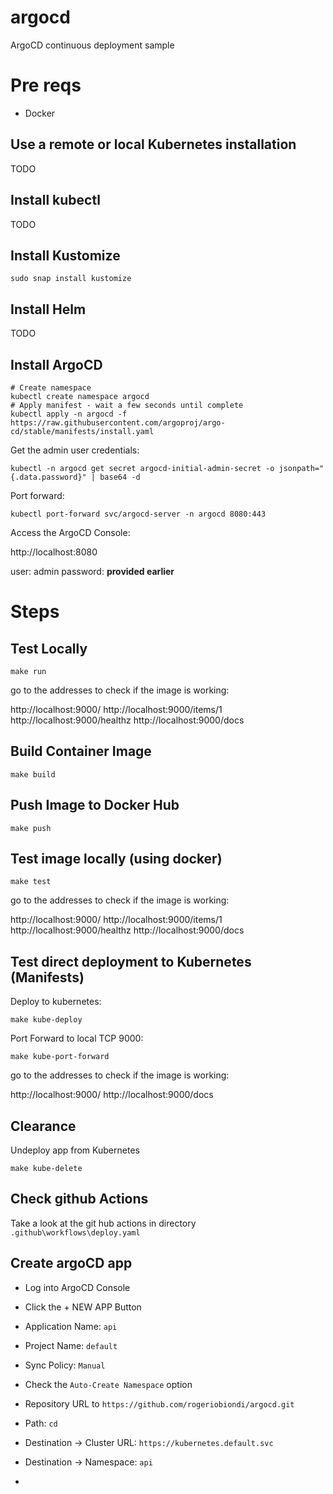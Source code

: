 # argocd
ArgoCD continuous deployment sample

# Pre reqs

- Docker

## Use a remote or local Kubernetes installation

TODO

## Install kubectl

TODO

## Install Kustomize

```
sudo snap install kustomize
```

## Install Helm

TODO


## Install ArgoCD

```
# Create namespace
kubectl create namespace argocd
# Apply manifest - wait a few seconds until complete
kubectl apply -n argocd -f https://raw.githubusercontent.com/argoproj/argo-cd/stable/manifests/install.yaml
```

Get the admin user credentials:

```
kubectl -n argocd get secret argocd-initial-admin-secret -o jsonpath="{.data.password}" | base64 -d
```

Port forward:

```
kubectl port-forward svc/argocd-server -n argocd 8080:443
```

Access the ArgoCD Console:

http://localhost:8080

user: admin
password: **provided earlier**


# Steps

## Test Locally

```
make run
```

go to the addresses to check if the image is working:

http://localhost:9000/
http://localhost:9000/items/1
http://localhost:9000/healthz
http://localhost:9000/docs



## Build Container Image

```
make build
```

## Push Image to Docker Hub

```
make push
```

## Test image locally (using docker)

```
make test
```

go to the addresses to check if the image is working:

http://localhost:9000/
http://localhost:9000/items/1
http://localhost:9000/healthz
http://localhost:9000/docs


## Test direct deployment to Kubernetes (Manifests)

Deploy to kubernetes:

```
make kube-deploy
```

Port Forward to local TCP 9000:


```
make kube-port-forward
```

go to the addresses to check if the image is working:

http://localhost:9000/
http://localhost:9000/docs


## Clearance

Undeploy app from Kubernetes

```
make kube-delete
```

## Check github Actions

Take a look at the git hub actions in directory `.github\workflows\deploy.yaml`




## Create argoCD app ## 

- Log into ArgoCD Console

- Click the + NEW APP Button

- Application Name: `api`
- Project Name: `default`
- Sync Policy: `Manual`
- Check the `Auto-Create Namespace` option
- Repository URL to `https://github.com/rogeriobiondi/argocd.git`
- Path: `cd`
- Destination -> Cluster URL: `https://kubernetes.default.svc`
- Destination -> Namespace: `api`

- 

